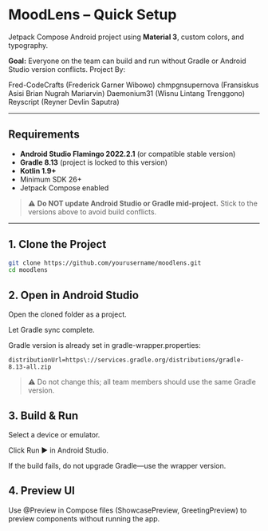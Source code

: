 # MoodLens – Quick Setup

Jetpack Compose Android project using **Material 3**, custom colors, and typography.

**Goal:** Everyone on the team can build and run without Gradle or Android Studio version conflicts.
Project By: 

Fred-CodeCrafts (Frederick Garner Wibowo)
chmpgnsupernova (Fransiskus Asisi Brian Nugrah Mariarvin)
Daemonium31 (Wisnu Lintang Trenggono) 
Reyscript (Reyner Devlin Saputra)

---

## Requirements

- **Android Studio Flamingo 2022.2.1** (or compatible stable version)  
- **Gradle 8.13** (project is locked to this version)  
- **Kotlin 1.9+**  
- Minimum SDK 26+  
- Jetpack Compose enabled  

> ⚠️ **Do NOT update Android Studio or Gradle mid-project.** Stick to the versions above to avoid build conflicts.

---

## 1. Clone the Project

```bash
git clone https://github.com/yourusername/moodlens.git
cd moodlens
```
## 2. Open in Android Studio
Open the cloned folder as a project.

Let Gradle sync complete.

Gradle version is already set in gradle-wrapper.properties:

```
distributionUrl=https\://services.gradle.org/distributions/gradle-8.13-all.zip
```
> ⚠️ Do not change this; all team members should use the same Gradle version.

## 3. Build & Run
Select a device or emulator.

Click Run ▶️ in Android Studio.

If the build fails, do not upgrade Gradle—use the wrapper version.

## 4. Preview UI
Use @Preview in Compose files (ShowcasePreview, GreetingPreview) to preview components without running the app.
